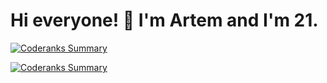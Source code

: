 # Hi everyone! 👋 I'm Artem and I'm 21.

[![Coderanks Summary](https://cr-ss-service.azurewebsites.net/api/ScreenShot?widget=summary&username=skyfet&badges=1&branding=true&show-header=true)](https://profile.codersrank.io/user/skyfet/)

[![Coderanks Summary](https://cr-ss-service.azurewebsites.net/api/ScreenShot?widget=summary&username=skyfet&badges=2&branding=false&show-header=false)](https://profile.codersrank.io/user/skyfet/)
